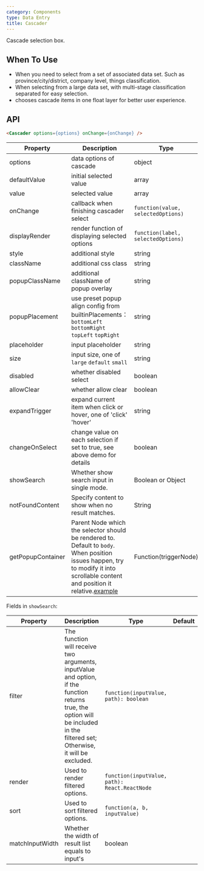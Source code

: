```yaml
---
category: Components
type: Data Entry
title: Cascader
---
```


Cascade selection box.


## When To Use

- When you need to select from a set of associated data set. Such as province/city/district, company level, things classification.
- When selecting from a large data set, with multi-stage classification separated for easy selection.
- chooses cascade items in one float layer for better user experience.

## API

```html
<Cascader options={options} onChange={onChange} />
```

| Property | Description | Type | Default |
|------|------|------|--------|
| options | data options of cascade | object | - |
| defaultValue | initial selected value | array  |[] |
| value | selected value | array  | - |
| onChange | callback when finishing cascader select | `function(value, selectedOptions)` | - |
| displayRender | render function of displaying selected options | `function(label, selectedOptions)` | `label => label.join(' / ')` |
| style | additional style | string | - |
| className | additional css class | string | - |
| popupClassName | additional className of popup overlay | string | - |
| popupPlacement | use preset popup align config from builtinPlacements：`bottomLeft` `bottomRight` `topLeft` `topRight` | string | `bottomLeft` |
| placeholder | input placeholder | string | 'Please select' |
| size | input size, one of `large` `default` `small` | string | `default` |
| disabled | whether disabled select | boolean | false |
| allowClear | whether allow clear | boolean | true |
| expandTrigger | expand current item when click or hover, one of 'click' 'hover' | string | 'click' |
| changeOnSelect | change value on each selection if set to true, see above demo for details | boolean | false |
| showSearch | Whether show search input in single mode. | Boolean or Object | false |
| notFoundContent | Specify content to show when no result matches. | String | 'Not Found' |
| getPopupContainer | Parent Node which the selector should be rendered to. Default to `body`. When position issues happen, try to modify it into scrollable content and position it relative.[example](http://codepen.io/anon/pen/xVBOVQ?editors=001) | Function(triggerNode) | () => document.body |

Fields in `showSearch`:

| Property | Description | Type | Default |
|----------|-------------|------|---------|
| filter | The function will receive two arguments, inputValue and option, if the function returns true, the option will be included in the filtered set; Otherwise, it will be excluded. | `function(inputValue, path): boolean` | |
| render | Used to render filtered options. | `function(inputValue, path): React.ReactNode` | |
| sort | Used to sort filtered options. | `function(a, b, inputValue)` | |
| matchInputWidth | Whether the width of result list equals to input's | boolean | |

<style>
.ant-cascader-picker {
  width: 220px;
}
</style>
